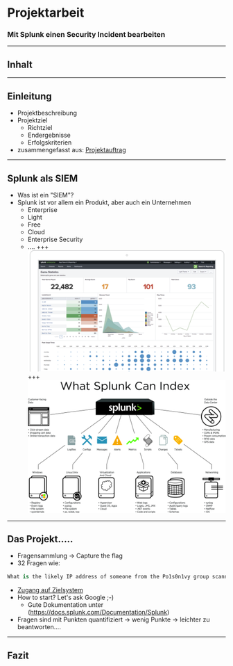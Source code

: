 # Projektarbeit
### Mit Splunk einen Security Incident bearbeiten
---
## Inhalt
---
## Einleitung
* Projektbeschreibung
* Projektziel
  * Richtziel
  * Endergebnisse
  * Erfolgskriterien
* zusammengefasst aus: [Projektauftrag](https://www.dropbox.com/s/yvdk3uvz6mm6o99/Projektbeschreibung.pdf?dl=0)
---
## Splunk als SIEM
* Was ist ein "SIEM"?
* Splunk ist vor allem ein Produkt, aber auch ein Unternehmen
  * Enterprise
  * Light
  * Free
  * Cloud
  * Enterprise Security
  * ....
+++
![Splunk-Overview](assets/img/splunk_overwiev.png)
+++
![Splunk_Enviroment](assets/img/splunk_enviroment.jpg)
---
## Das Projekt.....
* Fragensammlung -> Capture the flag
* 32 Fragen wie: 
```Kotlin
What is the likely IP address of someone from the Po1s0n1vy group scanning imreallynotbatman.com for web application vulnerabilities?
```
* [Zugang auf Zielsystem](https://splunk.stoerchl.ch:8000/de-DE/account/login?return_to=%2Fde-DE%2F)
* How to start? Let's ask Google ;-)
  * Gute Dokumentation unter (https://docs.splunk.com/Documentation/Splunk)  
* Fragen sind mit Punkten quantifiziert -> wenig Punkte -> leichter zu beantworten....
---
## Fazit